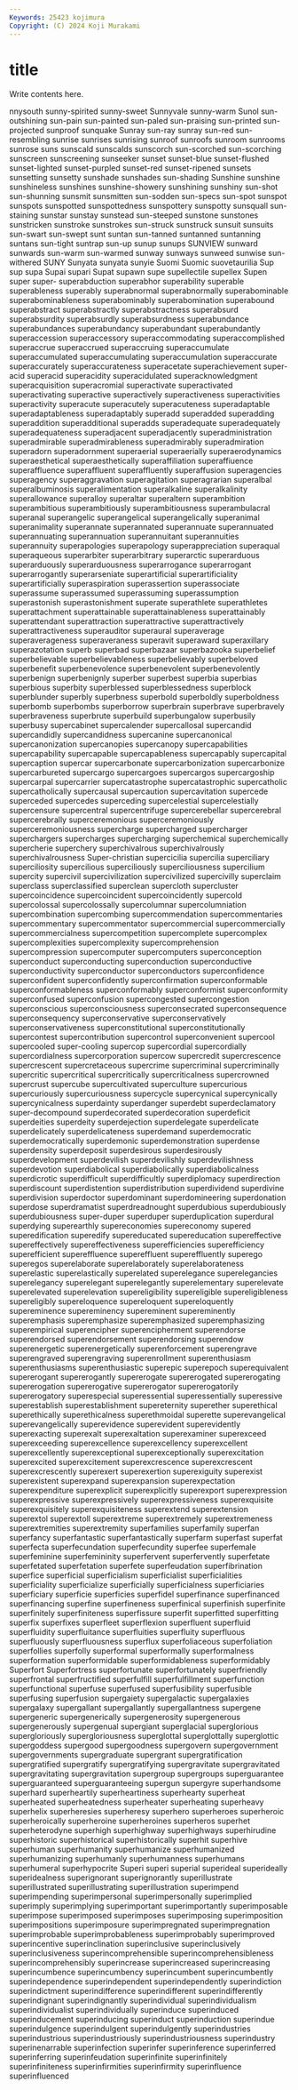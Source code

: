```yaml
---
Keywords: 25423 kojimura
Copyright: (C) 2024 Koji Murakami
---
```


# title

Write contents here.



nnysouth sunny-spirited sunny-sweet Sunnyvale sunny-warm Sunol sun-outshining
sun-pain sun-painted sun-paled sun-praising sun-printed sun-projected sunproof sunquake Sunray sun-ray
sunray sun-red sun-resembling sunrise sunrises sunrising sunroof sunroofs sunroom sunrooms
sunrose suns sunscald sunscalds sunscorch sun-scorched sun-scorching sunscreen sunscreening sunseeker
sunset sunset-blue sunset-flushed sunset-lighted sunset-purpled sunset-red sunset-ripened sunsets sunsetting sunsetty
sunshade sunshades sun-shading Sunshine sunshine sunshineless sunshines sunshine-showery sunshining sunshiny
sun-shot sun-shunning sunsmit sunsmitten sun-sodden sun-specs sun-spot sunspot sunspots sunspotted
sunspottedness sunspottery sunspotty sunsquall sun-staining sunstar sunstay sunstead sun-steeped sunstone
sunstones sunstricken sunstroke sunstrokes sun-struck sunstruck sunsuit sunsuits sun-swart sun-swept
sunt suntan sun-tanned suntanned suntanning suntans sun-tight suntrap sun-up sunup
sunups SUNVIEW sunward sunwards sun-warm sun-warmed sunway sunways sunweed sunwise
sun-withered SUNY Sunyata sunyata sunyie Suomi Suomic suovetaurilia Sup sup
supa Supai supari Supat supawn supe supellectile supellex Supen super
super- superabduction superabhor superability superable superableness superably superabnormal superabnormally superabominable
superabominableness superabominably superabomination superabound superabstract superabstractly superabstractness superabsurd superabsurdity superabsurdly
superabsurdness superabundance superabundances superabundancy superabundant superabundantly superaccession superaccessory superaccommodating superaccomplished
superaccrue superaccrued superaccruing superaccumulate superaccumulated superaccumulating superaccumulation superaccurate superaccurately superaccurateness
superacetate superachievement super-acid superacid superacidity superacidulated superacknowledgment superacquisition superacromial superactivate
superactivated superactivating superactive superactively superactiveness superactivities superactivity superacute superacutely superacuteness
superadaptable superadaptableness superadaptably superadd superadded superadding superaddition superadditional superadds superadequate
superadequately superadequateness superadjacent superadjacently superadministration superadmirable superadmirableness superadmirably superadmiration superadorn
superadornment superaerial superaerially superaerodynamics superaesthetical superaesthetically superaffiliation superaffiuence superaffluence superaffluent
superaffluently superaffusion superagencies superagency superaggravation superagitation superagrarian superalbal superalbuminosis superalimentation
superalkaline superalkalinity superallowance superalloy superaltar superaltern superambition superambitious superambitiously superambitiousness
superambulacral superanal superangelic superangelical superangelically superanimal superanimality superannate superannated superannuate
superannuated superannuating superannuation superannuitant superannuities superannuity superapologies superapology superappreciation superaqual
superaqueous superarbiter superarbitrary superarctic superarduous superarduously superarduousness superarrogance superarrogant superarrogantly
superarseniate superartificial superartificiality superartificially superaspiration superassertion superassociate superassume superassumed superassuming
superassumption superastonish superastonishment superate superathlete superathletes superattachment superattainable superattainableness superattainably
superattendant superattraction superattractive superattractively superattractiveness superauditor superaural superaverage superaverageness superaveraness
superavit superaward superaxillary superazotation superb superbad superbazaar superbazooka superbelief superbelievable
superbelievableness superbelievably superbeloved superbenefit superbenevolence superbenevolent superbenevolently superbenign superbenignly superber
superbest superbia superbias superbious superbity superblessed superblessedness superblock superblunder superbly
superbness superbold superboldly superboldness superbomb superbombs superborrow superbrain superbrave superbravely
superbraveness superbrute superbuild superbungalow superbusily superbusy supercabinet supercalender supercallosal supercandid
supercandidly supercandidness supercanine supercanonical supercanonization supercanopies supercanopy supercapabilities supercapability supercapable
supercapableness supercapably supercapital supercaption supercar supercarbonate supercarbonization supercarbonize supercarbureted supercargo
supercargoes supercargos supercargoship supercarpal supercarrier supercatastrophe supercatastrophic supercatholic supercatholically supercausal
supercaution supercavitation supercede superceded supercedes superceding supercelestial supercelestially supercensure supercentral
supercentrifuge supercerebellar supercerebral supercerebrally superceremonious superceremoniously superceremoniousness supercharge supercharged supercharger
superchargers supercharges supercharging superchemical superchemically supercherie superchery superchivalrous superchivalrously superchivalrousness
Super-christian supercicilia supercilia superciliary superciliosity supercilious superciliously superciliousness supercilium supercity
supercivil supercivilization supercivilized supercivilly superclaim superclass superclassified superclean supercloth supercluster
supercoincidence supercoincident supercoincidently supercold supercolossal supercolossally supercolumnar supercolumniation supercombination supercombing
supercommendation supercommentaries supercommentary supercommentator supercommercial supercommercially supercommercialness supercompetition supercomplete supercomplex
supercomplexities supercomplexity supercomprehension supercompression supercomputer supercomputers superconception superconduct superconducting superconduction
superconductive superconductivity superconductor superconductors superconfidence superconfident superconfidently superconfirmation superconformable superconformableness
superconformably superconformist superconformity superconfused superconfusion supercongested supercongestion superconscious superconsciousness superconsecrated
superconsequence superconsequency superconservative superconservatively superconservativeness superconstitutional superconstitutionally supercontest supercontribution supercontrol
superconvenient supercool supercooled super-cooling supercop supercordial supercordially supercordialness supercorporation supercow
supercredit supercrescence supercrescent supercretaceous supercrime supercriminal supercriminally supercritic supercritical supercritically
supercriticalness supercrowned supercrust supercube supercultivated superculture supercurious supercuriously supercuriousness supercycle
supercynical supercynically supercynicalness superdainty superdanger superdebt superdeclamatory super-decompound superdecorated superdecoration
superdeficit superdeities superdeity superdejection superdelegate superdelicate superdelicately superdelicateness superdemand superdemocratic
superdemocratically superdemonic superdemonstration superdense superdensity superdeposit superdesirous superdesirously superdevelopment superdevilish
superdevilishly superdevilishness superdevotion superdiabolical superdiabolically superdiabolicalness superdicrotic superdifficult superdifficultly superdiplomacy
superdirection superdiscount superdistention superdistribution superdividend superdivine superdivision superdoctor superdominant superdomineering
superdonation superdose superdramatist superdreadnought superdubious superdubiously superdubiousness super-duper superduper superduplication
superdural superdying superearthly supereconomies supereconomy supered superedification superedify supereducated supereducation
supereffective supereffectively supereffectiveness superefficiencies superefficiency superefficient supereffluence supereffluent supereffluently superego
superegos superelaborate superelaborately superelaborateness superelastic superelastically superelated superelegance superelegancies superelegancy
superelegant superelegantly superelementary superelevate superelevated superelevation supereligibility supereligible supereligibleness supereligibly
supereloquence supereloquent supereloquently supereminence supereminency supereminent supereminently superemphasis superemphasize superemphasized
superemphasizing superempirical superencipher superencipherment superendorse superendorsed superendorsement superendorsing superendow superenergetic
superenergetically superenforcement superengrave superengraved superengraving superenrollment superenthusiasm superenthusiasms superenthusiastic superepic
superepoch superequivalent supererogant supererogantly supererogate supererogated supererogating supererogation supererogative supererogator
supererogatorily supererogatory superespecial superessential superessentially superessive superestablish superestablishment supereternity superether
superethical superethically superethicalness superethmoidal superette superevangelical superevangelically superevidence superevident superevidently
superexacting superexalt superexaltation superexaminer superexceed superexceeding superexcellence superexcellency superexcellent superexcellently
superexceptional superexceptionally superexcitation superexcited superexcitement superexcrescence superexcrescent superexcrescently superexert superexertion
superexiguity superexist superexistent superexpand superexpansion superexpectation superexpenditure superexplicit superexplicitly superexport
superexpression superexpressive superexpressively superexpressiveness superexquisite superexquisitely superexquisiteness superextend superextension superextol
superextoll superextreme superextremely superextremeness superextremities superextremity superfamilies superfamily superfan superfancy
superfantastic superfantastically superfarm superfast superfat superfecta superfecundation superfecundity superfee superfemale
superfeminine superfemininity superfervent superfervently superfetate superfetated superfetation superfete superfeudation superfibrination
superfice superficial superficialism superficialist superficialities superficiality superficialize superficially superficialness superficiaries
superficiary superficie superficies superfidel superfinance superfinanced superfinancing superfine superfineness superfinical
superfinish superfinite superfinitely superfiniteness superfissure superfit superfitted superfitting superfix superfixes
superfleet superflexion superfluent superfluid superfluidity superfluitance superfluities superfluity superfluous superfluously
superfluousness superflux superfoliaceous superfoliation superfollies superfolly superformal superformally superformalness superformation
superformidable superformidableness superformidably Superfort Superfortress superfortunate superfortunately superfriendly superfrontal superfructified
superfulfill superfulfillment superfunction superfunctional superfuse superfused superfusibility superfusible superfusing superfusion
supergaiety supergalactic supergalaxies supergalaxy supergallant supergallantly supergallantness supergene supergeneric supergenerically
supergenerosity supergenerous supergenerously supergenual supergiant superglacial superglorious supergloriously supergloriousness superglottal
superglottally superglottic supergoddess supergood supergoodness supergovern supergovernment supergovernments supergraduate supergrant
supergratification supergratified supergratify supergratifying supergravitate supergravitated supergravitating supergravitation supergroup supergroups
superguarantee superguaranteed superguaranteeing supergun supergyre superhandsome superhard superheartily superheartiness superhearty
superheat superheated superheatedness superheater superheating superheavy superhelix superheresies superheresy superhero
superheroes superheroic superheroically superheroine superheroines superheros superhet superheterodyne superhigh superhighway
superhighways superhirudine superhistoric superhistorical superhistorically superhit superhive superhuman superhumanity superhumanize
superhumanized superhumanizing superhumanly superhumanness superhumans superhumeral superhypocrite Superi superi superial
superideal superideally superidealness superignorant superignorantly superillustrate superillustrated superillustrating superillustration superimpend
superimpending superimpersonal superimpersonally superimplied superimply superimplying superimportant superimportantly superimposable superimpose
superimposed superimposes superimposing superimposition superimpositions superimposure superimpregnated superimpregnation superimprobable superimprobableness
superimprobably superimproved superincentive superinclination superinclusive superinclusively superinclusiveness superincomprehensible superincomprehensibleness superincomprehensibly
superincrease superincreased superincreasing superincumbence superincumbency superincumbent superincumbently superindependence superindependent superindependently
superindiction superindictment superindifference superindifferent superindifferently superindignant superindignantly superindividual superindividualism superindividualist
superindividually superinduce superinduced superinducement superinducing superinduct superinduction superindue superindulgence superindulgent
superindulgently superindustries superindustrious superindustriously superindustriousness superindustry superinenarrable superinfection superinfer superinference
superinferred superinferring superinfeudation superinfinite superinfinitely superinfiniteness superinfirmities superinfirmity superinfluence superinfluenced
